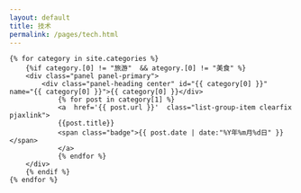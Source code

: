 ```yaml
---
layout: default
title: 技术
permalink: /pages/tech.html
---
```

<div class="home">

	{% for category in site.categories %} 
		{%if category.[0] != "旅游"  && ategory.[0] != "美食" %}
		<div class="panel panel-primary">
			<div class="panel-heading center" id="{{ category[0] }}" name="{{ category[0] }}">{{ category[0] }}</div>
				{% for post in category[1] %}
				<a  href='{{ post.url }}'  class="list-group-item clearfix pjaxlink">
				{{post.title}}
				<span class="badge">{{ post.date | date:"%Y年%m月%d日" }}</span>
				</a>
				{% endfor %}
		</div>
		{% endif %}
	{% endfor %}
	
</div>